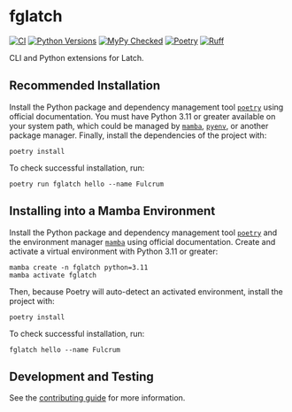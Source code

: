 # fglatch


[![CI](https://github.com/fulcrumgenomics/fglatch/actions/workflows/python_package.yml/badge.svg?branch=main)](https://github.com/fulcrumgenomics/fglatch/actions/workflows/python_package.yml?query=branch%3Amain)
[![Python Versions](https://img.shields.io/badge/python-3.11_|_3.12_|_3.13-blue)](https://github.com/fulcrumgenomics/fglatch)
[![MyPy Checked](http://www.mypy-lang.org/static/mypy_badge.svg)](http://mypy-lang.org/)
[![Poetry](https://img.shields.io/endpoint?url=https://python-poetry.org/badge/v0.json)](https://python-poetry.org/)
[![Ruff](https://img.shields.io/endpoint?url=https://raw.githubusercontent.com/astral-sh/ruff/main/assets/badge/v2.json)](https://docs.astral.sh/ruff/)

CLI and Python extensions for Latch.

## Recommended Installation

Install the Python package and dependency management tool [`poetry`](https://python-poetry.org/docs/#installation) using official documentation.
You must have Python 3.11 or greater available on your system path, which could be managed by [`mamba`](https://mamba.readthedocs.io/en/latest/installation/mamba-installation.html), [`pyenv`](https://github.com/pyenv/pyenv), or another package manager. 
Finally, install the dependencies of the project with:

```console
poetry install
```

To check successful installation, run:

```console
poetry run fglatch hello --name Fulcrum
```

## Installing into a Mamba Environment

Install the Python package and dependency management tool [`poetry`](https://python-poetry.org/docs/#installation) and the environment manager [`mamba`](https://mamba.readthedocs.io/en/latest/installation/mamba-installation.html) using official documentation.
Create and activate a virtual environment with Python 3.11 or greater:

```console
mamba create -n fglatch python=3.11
mamba activate fglatch
```

Then, because Poetry will auto-detect an activated environment, install the project with:

```console
poetry install
```

To check successful installation, run:

```console
fglatch hello --name Fulcrum
```

## Development and Testing

See the [contributing guide](./CONTRIBUTING.md) for more information.
